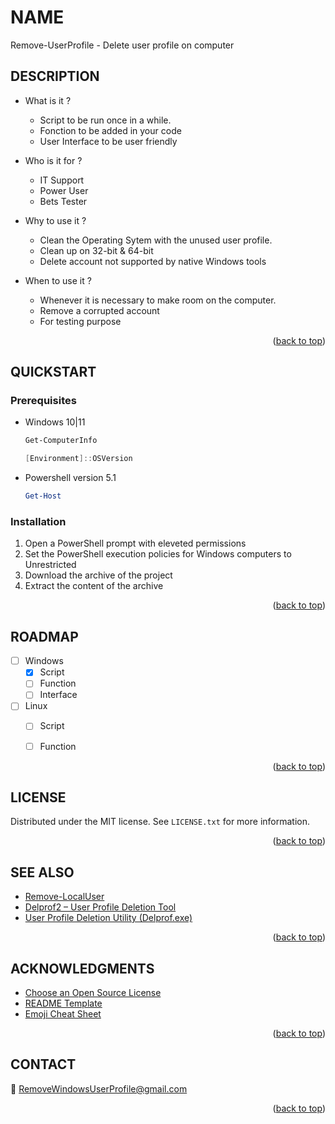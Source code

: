 <!-- Back to top link -->
<a name="readme-top"></a>
<!--

<!-- NAME -->
# NAME
Remove-UserProfile - Delete user profile on computer

<!-- ABOUT THE PROJECT -->
## DESCRIPTION
* What is it ?
    - Script to be run once in a while.
    - Fonction to be added in your code
    - User Interface to be user friendly
    
* Who is it for ?
    - IT Support
    - Power User
    - Bets Tester
    
 * Why to use it ? 
    - Clean the Operating Sytem with the unused user profile.
    - Clean up on 32-bit & 64-bit
    - Delete account not supported by native Windows tools
    
 * When to use it ?
    - Whenever it is necessary to make room on the computer.
    - Remove a corrupted account
    - For testing purpose
    
 <p align="right">(<a href="#readme-top">back to top</a>)</p>
 
<!-- Getting Started -->
## QUICKSTART

### Prerequisites
* Windows 10|11
    ```ps1 
    Get-ComputerInfo
    ```

    ```ps1 
    [Environment]::OSVersion
    ```
* Powershell version 5.1
    ```ps1
    Get-Host
    ```

### Installation

1. Open a PowerShell prompt with eleveted permissions
2. Set the PowerShell execution policies for Windows computers to Unrestricted
3. Download the archive of the project
4. Extract the content of the archive


 <p align="right">(<a href="#readme-top">back to top</a>)</p>

<!-- ROADMAP -->
## ROADMAP

- [ ] Windows
    - [x] Script
    - [ ] Function
    - [ ] Interface

- [ ] Linux
    - [ ] Script
    - [ ] Function   
   

<p align="right">(<a href="#readme-top">back to top</a>)</p>


<!-- LICENSE -->
## LICENSE

Distributed under the MIT license. See `LICENSE.txt` for more information.

<p align="right">(<a href="#readme-top">back to top</a>)</p>

<!-- ACKNOWLEDGMENTS -->
## SEE ALSO
* [Remove-LocalUser](https://learn.microsoft.com/en-gb/powershell/module/microsoft.powershell.localaccounts/remove-localuser)
* [Delprof2 – User Profile Deletion Tool](https://helgeklein.com/free-tools/delprof2-user-profile-deletion-tool)
* [User Profile Deletion Utility (Delprof.exe)](https://www.microsoft.com/en-us/download/details.aspx?id=5405) 

<p align="right">(<a href="#readme-top">back to top</a>)</p>

<!-- ACKNOWLEDGMENTS -->
## ACKNOWLEDGMENTS
* [Choose an Open Source License](https://choosealicense.com)
* [README Template](https://github.com/othneildrew/Best-README-Template)
* [Emoji Cheat Sheet](https://github.com/ikatyang/emoji-cheat-sheet)

<p align="right">(<a href="#readme-top">back to top</a>)</p>

<!-- CONTACT -->
## CONTACT

:e-mail: RemoveWindowsUserProfile@gmail.com

<p align="right">(<a href="#readme-top">back to top</a>)</p>
